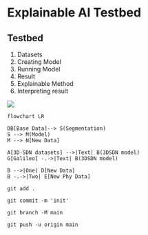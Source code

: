 # Explainable AI Testbed
<script  src=”https://cdnjs.cloudflare.com/ajax/libs/mermaid/8.3.1/mermaid.min.js"></script>

## Testbed
1. Datasets
2. Creating Model
3. Running Model
4. Result
5. Explainable Method
6. Interpreting result

[![](https://mermaid.ink/img/pako:eNp1jz9vg0AMxb_KyROVQpdsDJWKLsoSaFW6cRksMOGk-1MdRjQK-e49KJG6dPPz-_nZvkHjW4IMOuOnpsfA4vShnHIyr3McSEhkPKfpi6iSii6WHCNr756Uq8TSLpIiBpioi1WXdUnT79QS81rvZVrJUrSxMxAP54WaP-mbZ5Ene7l4dks41kc02pCP0PO_lHL5mvHmaBby77p8G5v8LA6r8d5fHybswFKwqNv47U05IRRwT5YUZLFsqcPRsALl7hEdv-LBdGg1-wBZh2agHeDIvrq6BjIOIz0gqfES0G7U_QelmG-Q)](https://mermaid-js.github.io/mermaid-live-editor/edit#pako:eNp1jz9vg0AMxb_KyROVQpdsDJWKLsoSaFW6cRksMOGk-1MdRjQK-e49KJG6dPPz-_nZvkHjW4IMOuOnpsfA4vShnHIyr3McSEhkPKfpi6iSii6WHCNr756Uq8TSLpIiBpioi1WXdUnT79QS81rvZVrJUrSxMxAP54WaP-mbZ5Ene7l4dks41kc02pCP0PO_lHL5mvHmaBby77p8G5v8LA6r8d5fHybswFKwqNv47U05IRRwT5YUZLFsqcPRsALl7hEdv-LBdGg1-wBZh2agHeDIvrq6BjIOIz0gqfES0G7U_QelmG-Q)

```
flowchart LR

DB[Base Data]--> S(Segmentation)
S --> M(Model)
M --> N[New Data]

A[3D-SDN datasets] -->|Text| B(3DSDN model)
G[Galileo] -.->|Text| B(3DSDN model)

B -->|One| D[New Data]
B -.->|Two| E[New Phy Data]
```


```
git add .

git commit -m 'init'

git branch -M main

git push -u origin main
```